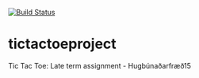 [![Build Status](https://travis-ci.org/tolvuchicks/tictactoeproject.png)](https://travis-ci.org/tolvuchicks/tictactoeproject)

# tictactoeproject
Tic Tac Toe: Late term assignment - Hugbúnaðarfræð15
